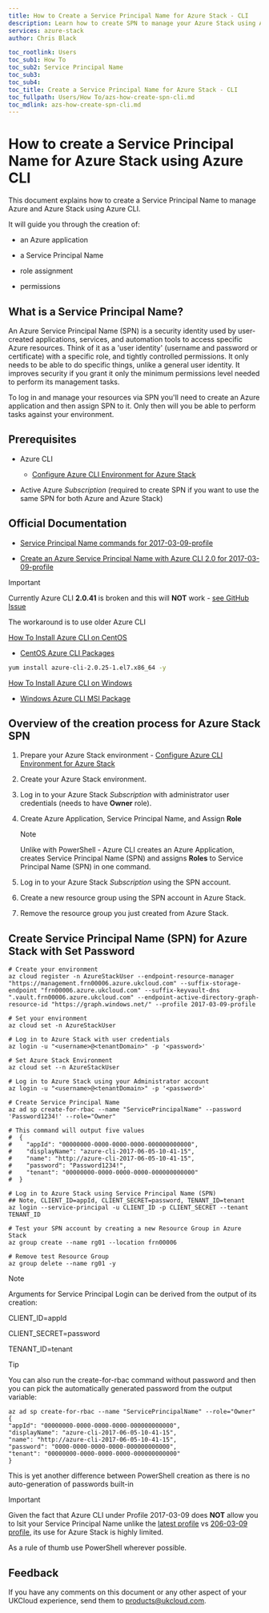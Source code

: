 ```yaml
---
title: How to Create a Service Principal Name for Azure Stack - CLI
description: Learn how to create SPN to manage your Azure Stack using Azure CLI
services: azure-stack
author: Chris Black

toc_rootlink: Users
toc_sub1: How To
toc_sub2: Service Principal Name
toc_sub3:
toc_sub4:
toc_title: Create a Service Principal Name for Azure Stack - CLI
toc_fullpath: Users/How To/azs-how-create-spn-cli.md
toc_mdlink: azs-how-create-spn-cli.md
---
```


# How to create a Service Principal Name for Azure Stack using Azure CLI

This document explains how to create a Service Principal Name to manage Azure and Azure Stack using Azure CLI.

It will guide you through the creation of:

- an Azure application

- a Service Principal Name

- role assignment

- permissions

## What is a Service Principal Name?

An Azure Service Principal Name (SPN) is a security identity used by user-created applications, services, and automation tools to access specific Azure resources. Think of it as a 'user identity' (username and password or certificate) with a specific role, and tightly controlled permissions. It only needs to be able to do specific things, unlike a general user identity. It improves security if you grant it only the minimum permissions level needed to perform its management tasks.

To log in and manage your resources via SPN you'll need to create an Azure application and then assign SPN to it. Only then will you be able to perform tasks against your environment.

## Prerequisites

- Azure CLI

    - [Configure Azure CLI Environment for Azure Stack](azs-how-configure-cli.md)

- Active Azure *Subscription* (required to create SPN if you want to use the same SPN for both Azure and Azure Stack)

## Official Documentation

- [Service Principal Name commands for 2017-03-09-profile](https://docs.microsoft.com/en-us/cli/azure/ad/sp?view=azure-cli-2017-03-09-profile)

- [Create an Azure Service Principal Name with Azure CLI 2.0 for 2017-03-09-profile](https://docs.microsoft.com/en-us/cli/azure/create-an-azure-service-principal-azure-cli?view=azure-cli-2017-03-09-profile)

> [!IMPORTANT]
> Currently Azure CLI **2.0.41** is broken and this will **NOT** work - [see GitHub Issue](https://github.com/Azure/azure-cli/issues/6433)
>
> The workaround is to use older Azure CLI
>
> [How To Install Azure CLI on CentOS](https://docs.microsoft.com/en-us/cli/azure/install-azure-cli-yum?view=azure-cli-latest)
>
> - [CentOS Azure CLI Packages](https://packages.microsoft.com/yumrepos/azure-cli/)
> 
> ```bash
> yum install azure-cli-2.0.25-1.el7.x86_64 -y
> ```
>
> [How To Install Azure CLI on Windows](https://docs.microsoft.com/en-us/cli/azure/install-azure-cli-windows?view=azure-cli-latest)
>
> - [Windows Azure CLI MSI Package](https://azurecliprod.azureedge.net/msi/azure-cli-2.0.25.msi)
>

## Overview of the creation process for Azure Stack SPN

1. Prepare your Azure Stack environment - [Configure Azure CLI Environment for Azure Stack](azs-how-configure-cli.md)

2. Create your Azure Stack environment.

3. Log in to your Azure Stack *Subscription* with administrator user credentials (needs to have **Owner** role).

4. Create Azure Application, Service Principal Name, and Assign **Role**

    > [!NOTE]
    > Unlike with PowerShell - Azure CLI creates an Azure Application, creates Service Principal Name (SPN) and assigns **Roles** to Service Principal Name (SPN) in one command.

5. Log in to your Azure Stack *Subscription* using the SPN account.

6. Create a new resource group using the SPN account in Azure Stack.

7. Remove the resource group you just created from Azure Stack.

## Create Service Principal Name (SPN) for Azure Stack with **Set Password**

```azurecli-interactive
# Create your environment
az cloud register -n AzureStackUser --endpoint-resource-manager "https://management.frn00006.azure.ukcloud.com" --suffix-storage-endpoint "frn00006.azure.ukcloud.com" --suffix-keyvault-dns ".vault.frn00006.azure.ukcloud.com" --endpoint-active-directory-graph-resource-id "https://graph.windows.net/" --profile 2017-03-09-profile

# Set your environment
az cloud set -n AzureStackUser

# Log in to Azure Stack with user credentials
az login -u "<username>@<tenantDomain>" -p '<password>'

# Set Azure Stack Environment
az cloud set --n AzureStackUser

# Log in to Azure Stack using your Administrator account
az login -u "<username>@<tenantDomain>" -p '<password>'

# Create Service Principal Name
az ad sp create-for-rbac --name "ServicePrincipalName" --password 'Password1234!' --role="Owner"

# This command will output five values
#  {
#    "appId": "00000000-0000-0000-0000-000000000000",
#    "displayName": "azure-cli-2017-06-05-10-41-15",
#    "name": "http://azure-cli-2017-06-05-10-41-15",
#    "password": "Password1234!",
#    "tenant": "00000000-0000-0000-0000-000000000000"
#  }

# Log in to Azure Stack using Service Principal Name (SPN)
## Note, CLIENT_ID=appId, CLIENT_SECRET=password, TENANT_ID=tenant
az login --service-principal -u CLIENT_ID -p CLIENT_SECRET --tenant TENANT_ID

# Test your SPN account by creating a new Resource Group in Azure Stack
az group create --name rg01 --location frn00006

# Remove test Resource Group
az group delete --name rg01 -y
```

> [!NOTE]
> Arguments for Service Principal Login can be derived from the output of its creation:
>
> CLIENT_ID=appId
>
> CLIENT_SECRET=password
>
> TENANT_ID=tenant

> [!TIP]
> You can also run the create-for-rbac command without password and then you can pick the automatically generated password from the output variable:
> ```azurecli-interactive
> az ad sp create-for-rbac --name "ServicePrincipalName" --role="Owner"
> {
> "appId": "00000000-0000-0000-0000-000000000000",
> "displayName": "azure-cli-2017-06-05-10-41-15",
> "name": "http://azure-cli-2017-06-05-10-41-15",
> "password": "0000-0000-0000-0000-000000000000",
> "tenant": "00000000-0000-0000-0000-000000000000"
> }
> ```
>
> This is yet another difference between PowerShell creation as there is no auto-generation of passwords built-in

> [!IMPORTANT]
> Given the fact that Azure CLI under Profile 2017-03-09 does **NOT** allow you to lsit your Service Principal Name unlike the [latest profile](https://docs.microsoft.com/en-us/cli/azure/ad/sp?view=azure-cli-latest#az-ad-sp-list) vs [206-03-09 profile](https://docs.microsoft.com/en-us/cli/azure/ad/sp?view=azure-cli-2017-03-09-profile#az-ad-sp-list), its use for Azure Stack is highly limited.
>
> As a rule of thumb use PowerShell wherever possible.

## Feedback

If you have any comments on this document or any other aspect of your UKCloud experience, send them to <products@ukcloud.com>.
